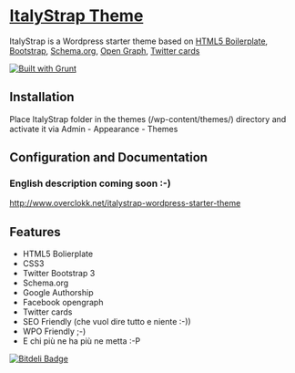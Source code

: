 # [ItalyStrap Theme](http://www.overclokk.net/italystrap-wordpress-starter-theme)

ItalyStrap is a Wordpress starter theme based on [HTML5 Boilerplate](http://html5boilerplate.com/), [Bootstrap](http://getbootstrap.com/), [Schema.org](http://schema.org/), [Open Graph](https://developers.facebook.com/docs/opengraph/), [Twitter cards](https://dev.twitter.com/docs/cards)

[![Built with Grunt](https://cdn.gruntjs.com/builtwith.png)](http://gruntjs.com/)

## Installation

Place ItalyStrap folder in the themes (/wp-content/themes/) directory and activate it via Admin - Appearance - Themes

## Configuration and Documentation

### English description coming soon :-)

http://www.overclokk.net/italystrap-wordpress-starter-theme


## Features

* HTML5 Bolierplate
* CSS3
* Twitter Bootstrap 3
* Schema.org
* Google Authorship
* Facebook opengraph
* Twitter cards
* SEO Friendly (che vuol dire tutto e niente :-))
* WPO Friendly ;-)
* E chi più ne ha più ne metta :-P

[![Bitdeli Badge](https://d2weczhvl823v0.cloudfront.net/overclokk/italystrap/trend.png)](https://bitdeli.com/free "Bitdeli Badge")